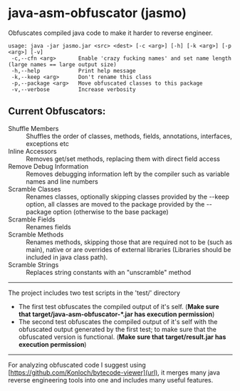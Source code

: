 # java-asm-obfuscator (jasmo)
Obfuscates compiled java code to make it harder to reverse engineer.

```text
usage: java -jar jasmo.jar <src> <dest> [-c <arg>] [-h] [-k <arg>] [-p <arg>] [-v]
 -c,--cfn <arg>       Enable 'crazy fucking names' and set name length (large names == large output size)
 -h,--help            Print help message
 -k,--keep <arg>      Don't rename this class
 -p,--package <arg>   Move obfuscated classes to this package
 -v,--verbose         Increase verbosity
```
 
Current Obfuscators:
-

<dl>
    <dt>Shuffle Members<br></dt>
    <dd>Shuffles the order of classes, methods, fields, annotations, interfaces, exceptions etc</dd>
    <dt>Inline Accessors<br></dt>
    <dd>Removes get/set methods, replacing them with direct field access</dd>
    <dt>Remove Debug Information</dt>
    <dd>Removes debugging information left by the compiler such as variable names and line numbers</dd>
    <dt>Scramble Classes</dt>
    <dd>Renames classes, optionally skipping classes provided by the --keep option, all classes are moved to the package provided by the --package option (otherwise to the base package)</dd>
    <dt>Scramble Fields</dt>
    <dd>Renames fields</dd>
    <dt>Scramble Methods</dt>
    <dd>Renames methods, skipping those that are required not to be (such as main), native or are overrides of external libraries (Libraries should be included in java class path).</dd>
    <dt>Scramble Strings</dt>
    <dd>Replaces string constants with an "unscramble" method</dd>
</dl>

***

The project includes two test scripts in the 'test/' directory
* The first test obfuscates the compiled output of it's self. (<b>Make sure that target/java-asm-obfuscator-*.jar has execution permission</b>)
* The second test obfuscates the compiled output of it's self with the obfuscated output generated by the first test; to make sure that the obfuscated version is functional. (<b>Make sure that target/result.jar has execution permission</b>)

***

For analyzing obfuscated code I suggest using [https://github.com/Konloch/bytecode-viewer](url), it merges many java reverse engineering tools into one and includes many useful features.